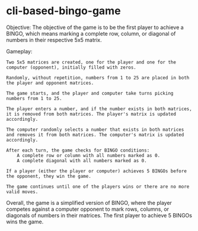 # cli-based-bingo-game

Objective: The objective of the game is to be the first player to achieve a BINGO, which means marking a complete row, column, or diagonal of numbers in their respective 5x5 matrix.

Gameplay:

    Two 5x5 matrices are created, one for the player and one for the computer (opponent), initially filled with zeros.

    Randomly, without repetition, numbers from 1 to 25 are placed in both the player and opponent matrices.

    The game starts, and the player and computer take turns picking numbers from 1 to 25.

    The player enters a number, and if the number exists in both matrices, it is removed from both matrices. The player's matrix is updated accordingly.

    The computer randomly selects a number that exists in both matrices and removes it from both matrices. The computer's matrix is updated accordingly.

    After each turn, the game checks for BINGO conditions:
        A complete row or column with all numbers marked as 0.
        A complete diagonal with all numbers marked as 0.

    If a player (either the player or computer) achieves 5 BINGOs before the opponent, they win the game.

    The game continues until one of the players wins or there are no more valid moves.

Overall, the game is a simplified version of BINGO, where the player competes against a computer opponent to mark rows, columns, or diagonals of numbers in their matrices. The first player to achieve 5 BINGOs wins the game.
